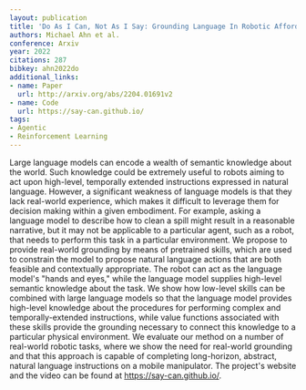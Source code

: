 ```yaml
---
layout: publication
title: 'Do As I Can, Not As I Say: Grounding Language In Robotic Affordances'
authors: Michael Ahn et al.
conference: Arxiv
year: 2022
citations: 287
bibkey: ahn2022do
additional_links:
- name: Paper
  url: http://arxiv.org/abs/2204.01691v2
- name: Code
  url: https://say-can.github.io/
tags:
- Agentic
- Reinforcement Learning
---
```

Large language models can encode a wealth of semantic knowledge about the
world. Such knowledge could be extremely useful to robots aiming to act upon
high-level, temporally extended instructions expressed in natural language.
However, a significant weakness of language models is that they lack real-world
experience, which makes it difficult to leverage them for decision making
within a given embodiment. For example, asking a language model to describe how
to clean a spill might result in a reasonable narrative, but it may not be
applicable to a particular agent, such as a robot, that needs to perform this
task in a particular environment. We propose to provide real-world grounding by
means of pretrained skills, which are used to constrain the model to propose
natural language actions that are both feasible and contextually appropriate.
The robot can act as the language model's "hands and eyes," while the language
model supplies high-level semantic knowledge about the task. We show how
low-level skills can be combined with large language models so that the
language model provides high-level knowledge about the procedures for
performing complex and temporally-extended instructions, while value functions
associated with these skills provide the grounding necessary to connect this
knowledge to a particular physical environment. We evaluate our method on a
number of real-world robotic tasks, where we show the need for real-world
grounding and that this approach is capable of completing long-horizon,
abstract, natural language instructions on a mobile manipulator. The project's
website and the video can be found at https://say-can.github.io/.